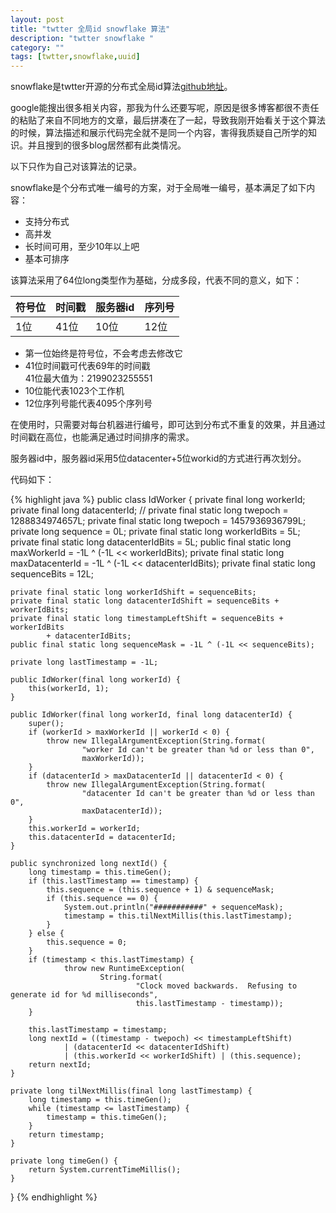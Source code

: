 ```yaml
---
layout: post
title: "twtter 全局id snowflake 算法"
description: "twtter snowflake "
category: ""
tags: [twtter,snowflake,uuid]
---
```

snowflake是twtter开源的分布式全局id算法[github地址](https://github.com/twitter/snowflake)。

google能搜出很多相关内容，那我为什么还要写呢，原因是很多博客都很不责任的粘贴了来自不同地方的文章，最后拼凑在了一起，导致我刚开始看关于这个算法的时候，算法描述和展示代码完全就不是同一个内容，害得我质疑自己所学的知识。并且搜到的很多blog居然都有此类情况。

以下只作为自己对该算法的记录。

snowflake是个分布式唯一编号的方案，对于全局唯一编号，基本满足了如下内容：

- 支持分布式
- 高并发
- 长时间可用，至少10年以上吧
- 基本可排序

该算法采用了64位long类型作为基础，分成多段，代表不同的意义，如下：

| 符号位     | 时间戳     | 服务器id     |序列号    |
| :------------- | :------------- |:------------- |:------------- |
| 1位     | 41位       |10位     |12位       |

- 第一位始终是符号位，不会考虑去修改它
- 41位时间戳可代表69年的时间戳<br/>
41位最大值为：2199023255551
- 10位能代表1023个工作机
- 12位序列号能代表4095个序列号

在使用时，只需要对每台机器进行编号，即可达到分布式不重复的效果，并且通过时间戳在高位，也能满足通过时间排序的需求。

服务器id中，服务器id采用5位datacenter+5位workid的方式进行再次划分。

代码如下：

{% highlight java %}
public class IdWorker {
	private final long workerId;
	private final long datacenterId;
	// private final static long twepoch = 1288834974657L;
	private final static long twepoch = 1457936936799L;
	private long sequence = 0L;
	private final static long workerIdBits = 5L;
	private final static long datacenterIdBits = 5L;
	public final static long maxWorkerId = -1L ^ (-1L << workerIdBits);
	private final static long maxDatacenterId = -1L ^ (-1L << datacenterIdBits);
	private final static long sequenceBits = 12L;

	private final static long workerIdShift = sequenceBits;
	private final static long datacenterIdShift = sequenceBits + workerIdBits;
	private final static long timestampLeftShift = sequenceBits + workerIdBits
			+ datacenterIdBits;
	public final static long sequenceMask = -1L ^ (-1L << sequenceBits);

	private long lastTimestamp = -1L;

	public IdWorker(final long workerId) {
		this(workerId, 1);
	}

	public IdWorker(final long workerId, final long datacenterId) {
		super();
		if (workerId > maxWorkerId || workerId < 0) {
			throw new IllegalArgumentException(String.format(
					"worker Id can't be greater than %d or less than 0",
					maxWorkerId));
		}
		if (datacenterId > maxDatacenterId || datacenterId < 0) {
			throw new IllegalArgumentException(String.format(
					"datacenter Id can't be greater than %d or less than 0",
					maxDatacenterId));
		}
		this.workerId = workerId;
		this.datacenterId = datacenterId;
	}

	public synchronized long nextId() {
		long timestamp = this.timeGen();
		if (this.lastTimestamp == timestamp) {
			this.sequence = (this.sequence + 1) & sequenceMask;
			if (this.sequence == 0) {
				System.out.println("###########" + sequenceMask);
				timestamp = this.tilNextMillis(this.lastTimestamp);
			}
		} else {
			this.sequence = 0;
		}
		if (timestamp < this.lastTimestamp) {
				throw new RuntimeException(
						String.format(
								"Clock moved backwards.  Refusing to generate id for %d milliseconds",
								this.lastTimestamp - timestamp));
		}

		this.lastTimestamp = timestamp;
		long nextId = ((timestamp - twepoch) << timestampLeftShift)
				| (datacenterId << datacenterIdShift)
				| (this.workerId << workerIdShift) | (this.sequence);
		return nextId;
	}

	private long tilNextMillis(final long lastTimestamp) {
		long timestamp = this.timeGen();
		while (timestamp <= lastTimestamp) {
			timestamp = this.timeGen();
		}
		return timestamp;
	}

	private long timeGen() {
		return System.currentTimeMillis();
	}

}
{% endhighlight %}
